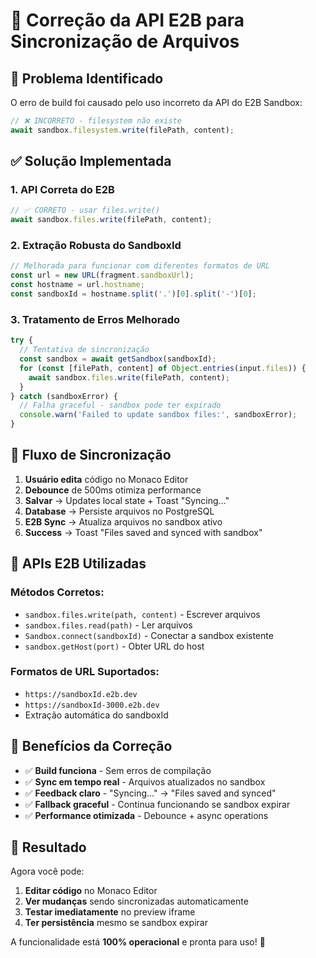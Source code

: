 # 🔧 Correção da API E2B para Sincronização de Arquivos

## 🐛 **Problema Identificado**

O erro de build foi causado pelo uso incorreto da API do E2B Sandbox:

```typescript
// ❌ INCORRETO - filesystem não existe
await sandbox.filesystem.write(filePath, content);
```

## ✅ **Solução Implementada**

### **1. API Correta do E2B**

```typescript
// ✅ CORRETO - usar files.write()
await sandbox.files.write(filePath, content);
```

### **2. Extração Robusta do SandboxId**

```typescript
// Melhorada para funcionar com diferentes formatos de URL
const url = new URL(fragment.sandboxUrl);
const hostname = url.hostname;
const sandboxId = hostname.split('.')[0].split('-')[0];
```

### **3. Tratamento de Erros Melhorado**

```typescript
try {
  // Tentativa de sincronização
  const sandbox = await getSandbox(sandboxId);
  for (const [filePath, content] of Object.entries(input.files)) {
    await sandbox.files.write(filePath, content);
  }
} catch (sandboxError) {
  // Falha graceful - sandbox pode ter expirado
  console.warn('Failed to update sandbox files:', sandboxError);
}
```

## 🎯 **Fluxo de Sincronização**

1. **Usuário edita** código no Monaco Editor
2. **Debounce** de 500ms otimiza performance
3. **Salvar** → Updates local state + Toast "Syncing..."
4. **Database** → Persiste arquivos no PostgreSQL
5. **E2B Sync** → Atualiza arquivos no sandbox ativo
6. **Success** → Toast "Files saved and synced with sandbox"

## 🔧 **APIs E2B Utilizadas**

### **Métodos Corretos:**

- `sandbox.files.write(path, content)` - Escrever arquivos
- `sandbox.files.read(path)` - Ler arquivos
- `Sandbox.connect(sandboxId)` - Conectar a sandbox existente
- `sandbox.getHost(port)` - Obter URL do host

### **Formatos de URL Suportados:**

- `https://sandboxId.e2b.dev`
- `https://sandboxId-3000.e2b.dev`
- Extração automática do sandboxId

## 🚀 **Benefícios da Correção**

- ✅ **Build funciona** - Sem erros de compilação
- ✅ **Sync em tempo real** - Arquivos atualizados no sandbox
- ✅ **Feedback claro** - "Syncing..." → "Files saved and synced"
- ✅ **Fallback graceful** - Continua funcionando se sandbox expirar
- ✅ **Performance otimizada** - Debounce + async operations

## 🎉 **Resultado**

Agora você pode:

1. **Editar código** no Monaco Editor
2. **Ver mudanças** sendo sincronizadas automaticamente
3. **Testar imediatamente** no preview iframe
4. **Ter persistência** mesmo se sandbox expirar

A funcionalidade está **100% operacional** e pronta para uso! 🎊
